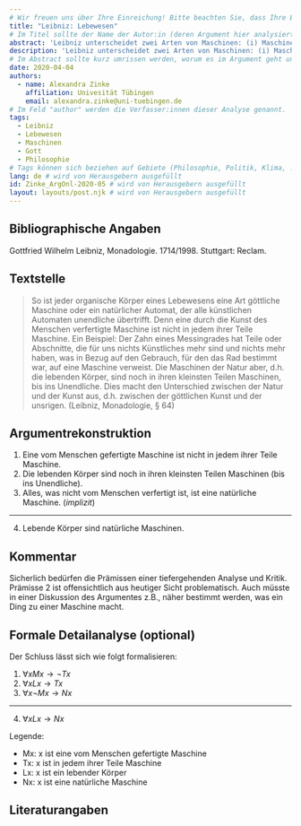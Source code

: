 ```yaml
---
# Wir freuen uns über Ihre Einreichung! Bitte beachten Sie, dass Ihre Einreichung nicht-anonym begutachtet wird und dass sich das Herausgeberteam vorenthält, Einreichungen zurückzuweisen. Mit der Einreichung stimmen Sie der Publikation davon inkl. Ihres Namens und der Email-Adresse auf der Webseite http://www.argumentation.online unter der Creative Commons Lizenz (CC BY-NC, https://creativecommons.org/licenses/by-nc/4.0/) zu.
title: "Leibniz: Lebewesen"
# Im Titel sollte der Name der Autor:in (deren Argument hier analysiert wird) und ein Inhaltshinweis stehen, z.B. "René Descartes: Das Traumargument" oder "Platon: Das Euthyphron-Dilemma".
abstract: 'Leibniz unterscheidet zwei Arten von Maschinen: (i) Maschinen, die auch aus Teilen zusammengesetzt sind, welche selbst keine Maschinen sind, und (ii) Maschinen, die keine Teile enthalten, die selbst keine Maschine sind. Menschen können nur Maschinen der ersten Art schaffen, Gott auch Maschinen der zweiten Art. Alle Lebewesen sind nach Leibniz Maschinen der zweiten Art, d.h. "natürliche Maschinen."'
description: 'Leibniz unterscheidet zwei Arten von Maschinen: (i) Maschinen, die auch aus Teilen zusammengesetzt sind, welche selbst keine Maschinen sind, und (ii) Maschinen, die keine Teile enthalten, die selbst keine Maschine sind. Menschen können nur Maschinen der ersten Art schaffen, Gott auch Maschinen der zweiten Art. Alle Lebewesen sind nach Leibniz Maschinen der zweiten Art, d.h. "natürliche Maschinen."'
# Im Abstract sollte kurz umrissen werden, worum es im Argument geht und ggf. welche Besonderheiten die vorgetragene Rekonstruktion aufweist (etwa: Analogieargument). Umfang: 100-200 Wörter.
date: 2020-04-04
authors:
  - name: Alexandra Zinke
    affiliation: Univesität Tübingen
    email: alexandra.zinke@uni-tuebingen.de
# Im Feld "author" werden die Verfasser:innen dieser Analyse genannt.
tags:
  - Leibniz
  - Lebewesen
  - Maschinen
  - Gott
  - Philosophie
# Tags können sich beziehen auf Gebiete (Philosophie, Politik, Klima, ...), Schulstufe (Sek I, Sek II, Uni), Sprache des Originaltextes (Griechisch, Latein, Englisch, Französisch, Deutsch, Spanisch, Italienisch), eingesetzte Rekonstruktionstechniken (informell, formal, Aussagenlogik, Prädikatenlogik, Modallogik, Höherstufige/andere Logik), Autor:in der Originaltexte
lang: de # wird von Herausgebern ausgefüllt
id: Zinke_ArgOnl-2020-05 # wird von Herausgebern ausgefüllt
layout: layouts/post.njk # wird von Herausgebern ausgefüllt
---
```


## Bibliographische Angaben

<!--Bibliographische Angaben zur analysierten Textstelle, falls möglich mit Weblinks-->

Gottfried Wilhelm Leibniz, Monadologie. 1714/1998. Stuttgart: Reclam.

## Textstelle

<!--Die Textstelle in der Originalsprache und/oder in deutscher Übersetzung. Bitte beachten Sie die Urheberrechte. Tipp: Wenn Sie eine lange, urherebrechtlich geschützte Textstelle zitieren, so können Sie die Sätze nummerieren -- "[1] ... [2] ... [3] ..." -- und im Folgenden auf die einzelnen Sätze explizit verweisen, sodass deutlich wird, dass das Zitat als Beleg der hier vorgestellten Rekonstruktion dient und die Nutzung des urheberrechtlich geschützten Textes in ihrem Umfang durch den besonderen Zweck gerechtfertigt ist.-->

> So ist jeder organische Körper eines Lebewesens eine Art göttliche Maschine oder ein natürlicher Automat, der alle künstlichen Automaten unendliche übertrifft. Denn eine durch die Kunst des Menschen verfertigte Maschine ist nicht in jedem ihrer Teile Maschine. Ein Beispiel: Der Zahn eines Messingrades hat Teile oder Abschnitte, die für uns nichts Künstliches mehr sind und nichts mehr haben, was in Bezug auf den Gebrauch, für den das Rad bestimmt war, auf eine Maschine verweist. Die Maschinen der Natur aber, d.h. die lebenden Körper, sind noch in ihren kleinsten Teilen Maschinen, bis ins Unendliche. Dies macht den Unterschied zwischen der Natur und der Kunst aus, d.h. zwischen der göttlichen Kunst und der unsrigen. (Leibniz, Monadologie, § 64)

## Argumentrekonstruktion

<!--Das Argument wird natürlichsprachlich und in Standardform rekonstruiert. Mehrere alternative Rekonstruktionen des Arguments sind zulässig, sofern diese aufeinander bezogen sind.-->

1. Eine vom Menschen gefertigte Maschine ist nicht in jedem ihrer Teile Maschine.
2. Die lebenden Körper sind noch in ihren kleinsten Teilen Maschinen (bis ins Unendliche).
3. Alles, was nicht vom Menschen verfertigt ist, ist eine natürliche Maschine. (_implizit_)

---

4. Lebende Körper sind natürliche Maschinen.

## Kommentar

<!--In den Kommentar zur Argumentrekonstruktion gehört zum Beispiel die Einbettung des Arguments in ein Thema oder einen philosophiehistorischen Kontext oder der Hinweis auf problematische Annahmen im Argument, aber keine von der Rekonstruktion losgelöste Beurteilung oder Stellungnahme.-->

Sicherlich bedürfen die Prämissen einer tiefergehenden Analyse und Kritik. Prämisse 2 ist offensichtlich aus heutiger Sicht problematisch. Auch müsste in einer Diskussion des Argumentes z.B., näher bestimmt werden, was ein Ding zu einer Maschine macht.

## Formale Detailanalyse (optional)

<!--Das Argument oder einzelne (etwa besonders undurchsichtige) Teilschritte können hier formalisiert dargestellt werden.-->

Der Schluss lässt sich wie folgt formalisieren:

1. $\forall x Mx \rightarrow \lnot Tx$
2. $\forall x Lx \rightarrow Tx$
3. $\forall x \lnot Mx \rightarrow Nx$

---

4. $\forall x Lx \rightarrow Nx$

Legende:

- Mx: x ist eine vom Menschen gefertigte Maschine
- Tx: x ist in jedem ihrer Teile Maschine
- Lx: x ist ein lebender Körper
- Nx: x ist eine natürliche Maschine

## Literaturangaben

<!--Die für die Rekonstruktion verwendete Literatur kann hier angegeben werden.-->
